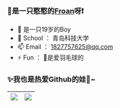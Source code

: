### 👋是一只憨憨的[**Froan**](https://github.com/fromann/)呀❗
<!--
**fromann/fromann** is a ✨ _special_ ✨ repository because its `README.md` (this file) appears on your GitHub profile.
Here are some ideas to get you started:-->
- 👦 是一只19岁的Boy
- 🏫 School ： 青岛科技大学
- 📫 Email ： 1827757625@qq.com
- ⚡ Fun ： 🏸是爱羽毛球的

### ✨我也是热爱Github的娃🎉~

| <a href="https://github.com/fromann"><img align="center" src="https://github-readme-stats.vercel.app/api?username=fromann&hide=contribs,prs&count_private=true&show_icons=true&hide_border=true&bg_color=DEG,87e3cd,d1e6a6,ffde95,fa887a,ccabd9" /></a> | <a href="https://github.com/fromann"><img align="center" src="https://github-readme-stats.vercel.app/api/top-langs/?username=fromann&hide_border=true&bg_color=DEG,90f7ec,32ccbc&title_color=ff0000&layout=compact" /></a> |
| ------------- | ------------- |
